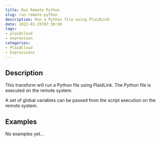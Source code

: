 ```yaml
---
title: Run Remote Python
slug: run-remote-python
description: Run a Python file using PlaidLink
date: 2022-01-25T07:39:50
tags:
- plaidcloud
- expression
categories:
- PlaidCloud
- Expressions
---
```



## Description


This transform will run a Python file using PlaidLink. The Python file is executed on the remote system.



A set of global variables can be passed from the script execution on the remote system.



## Examples

No examples yet...
